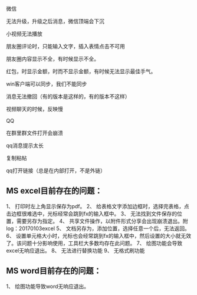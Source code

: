 微信

无法升级，升级之后消息，微信顶端会下沉

小视频无法播放

朋友圈评论时，只能输入文字，插入表情点击不可用

朋友圈内容显示不全，有时候显示不全。

红包，时显示金额，时而不显示金额，有时候无法显示最佳手气。

win客户端可以同步，我们不能同步

消息无法撤回（有的版本是这样的，有的版本不这样）

视频聊天的时候，反映慢


QQ

在群里群文件打开会崩溃

qq消息提示太长

复制粘帖

qq打开链接（总是在内部打开，不是外链）

## MS excel目前存在的问题：
1、	打印时左上角显示保存为pdf。
2、	给表格文字添加边框时，选择完表格，点击边框很难选中，光标经常会跳到fx的输入框中。
3、	无法找到文件保存的位置，需要另存为指定。
4、	共享文件操作，以附件形式分享会出现崩溃退出。附log：20170103excel
5、	文档另存为，添加位置，选择任意一个后，无法返回。
6、  设置单元格大小时，光标也会经常跳到fx的输入框中，然后设置的大小就无效了。该问题十分影响使用，工具栏大多数均存在此问题。
7、  绘图功能会导致excel无响应退出。
8、  无法进行替换功能
9、  无格式刷功能

## MS word目前存在的问题：
1、  绘图功能导致word无响应退出。
